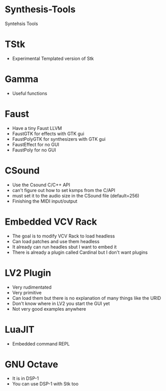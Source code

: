 # Synthesis-Tools
Syntehsis Tools

# TStk
* Experimental Templated version of Stk

# Gamma
* Useful functions 

# Faust
* Have a tiny Faust LLVM 
* FaustGTK for effects with GTK gui
* FaustPolyGTK for synthesizers with GTK gui
* FaustEffect for no GUI
* FaustPoly for no GUI

# CSound
* Use the Csound C/C++ API
* can't figure out how to set ksmps from the C/API
* must set it to the audio size in the CSound file (default=256)
* Finishing the MIDI input/output

# Embedded VCV Rack
* The goal is to modify VCV Rack to load headless
* Can load patches and use them headless
* It already can run headles sbut I want to embed it
* There is already a plugin called Cardinal but I don't want plugins 

# LV2 Plugin
* Very rudimentated 
* Very primitive
* Can load them but there is no explanation of many things like the URID 
* Don't know where in LV2 you start the GUI yet
* Not very good examples anywhere




# LuaJIT
* Embedded command REPL

# GNU Octave
* It is in DSP-1
* You can use DSP-1 with Stk too




